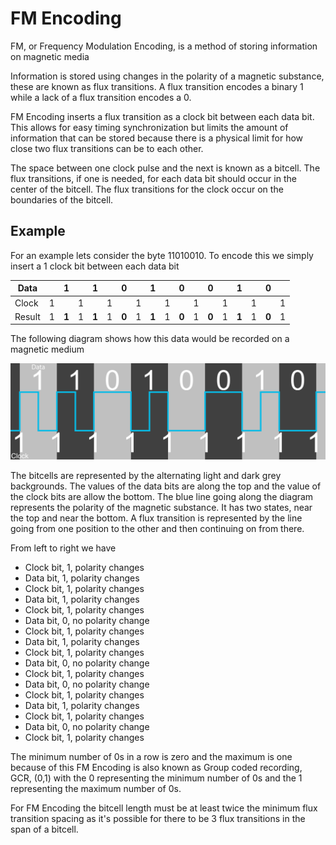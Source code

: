 # FM Encoding

FM, or Frequency Modulation Encoding, is a method of storing information on magnetic media

Information is stored using changes in the polarity of a magnetic substance, these are known as flux transitions.
A flux transition encodes a binary 1 while a lack of a flux transition encodes a 0.

FM Encoding inserts a flux transition as a clock bit between each data bit. This allows for easy timing synchronization but limits the 
amount of information that can be stored because there is a physical limit for how close two flux transitions can be to
each other.

The space between one clock pulse and the next is known as a bitcell. The flux transitions, if one is needed, for each data bit should
occur in the center of the bitcell. The flux transitions for the clock occur on the boundaries of the bitcell.

## Example

For an example lets consider the byte 11010010. To encode this we simply insert a 1 clock bit between each data bit

| Data   |   |   1   |   |   1   |   |   0   |   |   1   |   |   0   |   |   0   |   |   1   |   |   0   |   |
| ---    | :---: | :---: | :---: | :---: | :---: | :---: | :---: | :---: | :---: | :---: | :---: | :---: | :---: | :---: | :---: | :---: | :---: |
| Clock  | 1 |       | 1 |       | 1 |       | 1 |       | 1 |       | 1 |       | 1 |       | 1 |       | 1 |
| Result | 1 | **1** | 1 | **1** | 1 | **0** | 1 | **1** | 1 | **0** | 1 | **0** | 1 | **1** | 1 | **0** | 1 |

The following diagram shows how this data would be recorded on a magnetic medium

![A diagram showing how the byte 11010010 is stored with FM Encoding](diagrams/FM_Data.svg)

The bitcells are represented by the alternating light and dark grey backgrounds. The values of the data bits are along the top and the
value of the clock bits are allow the bottom. The blue line going along the diagram represents the polarity of the magnetic substance.
It has two states, near the top and near the bottom. A flux transition is represented by the line going from one position to the other
and then continuing on from there. 

From left to right we have

* Clock bit, 1, polarity changes
* Data bit, 1, polarity changes
* Clock bit, 1, polarity changes
* Data bit, 1, polarity changes
* Clock bit, 1, polarity changes
* Data bit, 0, no polarity change
* Clock bit, 1, polarity changes
* Data bit, 1, polarity changes
* Clock bit, 1, polarity changes
* Data bit, 0, no polarity change
* Clock bit, 1, polarity changes
* Data bit, 0, no polarity change
* Clock bit, 1, polarity changes
* Data bit, 1, polarity changes
* Clock bit, 1, polarity changes
* Data bit, 0, no polarity change
* Clock bit, 1, polarity changes

The minimum number of 0s in a row is zero and the maximum is one because of this FM Encoding is also known as Group coded recording, GCR,
(0,1) with the 0 representing the minimum number of 0s and the 1 representing the maximum number of 0s.

For FM Encoding the bitcell length must be at least twice the minimum flux transition spacing as it's possible for there to be 3 flux
transitions in the span of a bitcell.